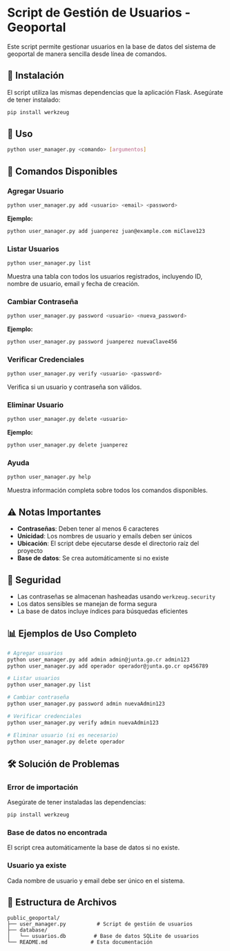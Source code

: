 # Script de Gestión de Usuarios - Geoportal

Este script permite gestionar usuarios en la base de datos del sistema de geoportal de manera sencilla desde línea de comandos.

## 🚀 Instalación

El script utiliza las mismas dependencias que la aplicación Flask. Asegúrate de tener instalado:

```bash
pip install werkzeug
```

## 📖 Uso

```bash
python user_manager.py <comando> [argumentos]
```

## 🎯 Comandos Disponibles

### Agregar Usuario
```bash
python user_manager.py add <usuario> <email> <password>
```
**Ejemplo:**
```bash
python user_manager.py add juanperez juan@example.com miClave123
```

### Listar Usuarios
```bash
python user_manager.py list
```
Muestra una tabla con todos los usuarios registrados, incluyendo ID, nombre de usuario, email y fecha de creación.

### Cambiar Contraseña
```bash
python user_manager.py password <usuario> <nueva_password>
```
**Ejemplo:**
```bash
python user_manager.py password juanperez nuevaClave456
```

### Verificar Credenciales
```bash
python user_manager.py verify <usuario> <password>
```
Verifica si un usuario y contraseña son válidos.

### Eliminar Usuario
```bash
python user_manager.py delete <usuario>
```
**Ejemplo:**
```bash
python user_manager.py delete juanperez
```

### Ayuda
```bash
python user_manager.py help
```
Muestra información completa sobre todos los comandos disponibles.

## ⚠️ Notas Importantes

- **Contraseñas**: Deben tener al menos 6 caracteres
- **Unicidad**: Los nombres de usuario y emails deben ser únicos
- **Ubicación**: El script debe ejecutarse desde el directorio raíz del proyecto
- **Base de datos**: Se crea automáticamente si no existe

## 🔐 Seguridad

- Las contraseñas se almacenan hasheadas usando `werkzeug.security`
- Los datos sensibles se manejan de forma segura
- La base de datos incluye índices para búsquedas eficientes

## 📊 Ejemplos de Uso Completo

```bash
# Agregar usuarios
python user_manager.py add admin admin@junta.go.cr admin123
python user_manager.py add operador operador@junta.go.cr op456789

# Listar usuarios
python user_manager.py list

# Cambiar contraseña
python user_manager.py password admin nuevaAdmin123

# Verificar credenciales
python user_manager.py verify admin nuevaAdmin123

# Eliminar usuario (si es necesario)
python user_manager.py delete operador
```

## 🛠️ Solución de Problemas

### Error de importación
Asegúrate de tener instaladas las dependencias:
```bash
pip install werkzeug
```

### Base de datos no encontrada
El script crea automáticamente la base de datos si no existe.

### Usuario ya existe
Cada nombre de usuario y email debe ser único en el sistema.

## 📁 Estructura de Archivos

```
public_geoportal/
├── user_manager.py          # Script de gestión de usuarios
├── database/
│   └── usuarios.db         # Base de datos SQLite de usuarios
└── README.md              # Esta documentación
```